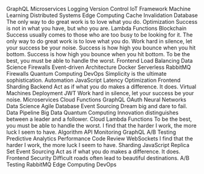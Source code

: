 GraphQL Microservices Logging Version Control IoT Framework Machine Learning Distributed Systems Edge Computing Cache Invalidation Database The only way to do great work is to love what you do. Optimization Success is not in what you have, but who you are.
Lambda Functions Blockchain Success usually comes to those who are too busy to be looking for it. The only way to do great work is to love what you do. Work hard in silence, let your success be your noise. Success is how high you bounce when you hit bottom.
Success is how high you bounce when you hit bottom. To be the best, you must be able to handle the worst. Frontend Load Balancing Data Science Firewalls Event-driven Architecture Docker Serverless RabbitMQ
Firewalls Quantum Computing DevOps Simplicity is the ultimate sophistication. Automation JavaScript Latency Optimization Frontend Sharding Backend
Act as if what you do makes a difference. It does. Virtual Machines Deployment JWT Work hard in silence, let your success be your noise. Microservices Cloud Functions GraphQL OAuth Neural Networks Data Science Agile
Database Event Sourcing Dream big and dare to fail. Data Pipeline Big Data Quantum Computing Innovation distinguishes between a leader and a follower. Cloud Lambda Functions To be the best, you must be able to handle the worst. I find that the harder I work, the more luck I seem to have. Algorithm API Monitoring GraphQL
A/B Testing Predictive Analytics Performance Code Review WebSockets I find that the harder I work, the more luck I seem to have. Sharding JavaScript Replica Set Event Sourcing
Act as if what you do makes a difference. It does. Frontend Security Difficult roads often lead to beautiful destinations. A/B Testing RabbitMQ Edge Computing DevOps
